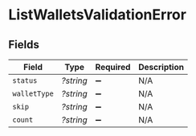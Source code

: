 # ListWalletsValidationError


## Fields

| Field              | Type               | Required           | Description        |
| ------------------ | ------------------ | ------------------ | ------------------ |
| `status`           | *?string*          | :heavy_minus_sign: | N/A                |
| `walletType`       | *?string*          | :heavy_minus_sign: | N/A                |
| `skip`             | *?string*          | :heavy_minus_sign: | N/A                |
| `count`            | *?string*          | :heavy_minus_sign: | N/A                |